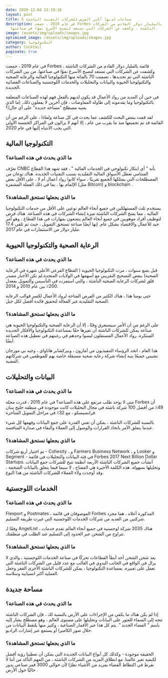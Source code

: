 ```yaml
---
date: 2020-12-04 13:19:16
layout: post
title: 5 صناعات لديها أكبر الفرص للشركات التقنية الناشئة
description: في عام 2019 ، جمعت Forbes قائمة بالمليار دولار القادم من الشركات
  الناشئة ، وكشفت عن الشركات التي تستعد لتصبح الأسرع نموًا في صناعتها.
image: /assets/img/uploads/images.jpg
optimized_image: /assets/img/uploads/images.jpg
category: التكنولوجيا
author: Cocktail
paginate: true
---
```

في عام 2019 ، جمعت Forbes قائمة  بالمليار دولار القادم من الشركات الناشئة ، وكشفت عن الشركات التي تستعد لتصبح الأسرع نموًا في صناعتها. من بين الشركات الناشئة التي تم تحديدها ، تضمنت 70 بالمائة منها التكنولوجيا المالية والرعاية الصحية والتكنولوجيا الحيوية والبيانات والتحليلات والخدمات اللوجستية والصناعات الفضائية الجديدة.

في حين أن العديد من رواد الأعمال قد يكون لديهم بالفعل فهم لهذه الصناعات المتعلقة بالتكنولوجيا وما يقدمونه إلى طاولة المفاوضات ، فإن آخرين لا يفعلون ذلك. (ما الذي يعنيه مصطلح "مساحة جديدة" على أي حال)؟

لقد قمت ببعض البحث للكشف عما يحدث في كل صناعة ولماذا ، على الرغم من أن القائمة قد تم تجميعها منذ ما يقرب من عام ، إلا أنهم لا يزالون في المراكز الخمسة الأولى التي يجب الانتباه إليها في عام 2020.

## التكنولوجيا المالية

### ما الذي يحدث في هذه الصناعة؟

تعرّف CNBC بأنه " أي ابتكار تكنولوجي في الخدمات المالية " ، فقد شهد هذا القطاع المتنامي تعطل الأسواق المالية التقليدية بسبب التقنيات الجديدة. هناك نوعان من المصطلحات التي يمتلكها الجميع تقريبًا ، سواء كانوا رواد أعمال أم لا ، على الأقل بعض الإلمام بها ، بما في ذلك العملة المشفرة (مثل Bitcoin) و blockchain .

### ما الذي يجعلها تستحق المشاهدة؟

يستخدم ثلث المستهلكين في جميع أنحاء العالم نوعين على الأقل من خدمات التكنولوجيا المالية ، مما يمنح الشركات الناشئة ميزة إنشاء الشركات في هذه الصناعة. هناك فرص لتوظيف أفراد موهوبين في جميع أنحاء العالم يتمتعون بمهارات في هذا القطاع ، وهو أمر جيد للأعمال والاقتصاد بشكل عام. إنها أيضًا صناعة تستحق التمويل ، حيث تم تلقي 17.4 مليار دولار من الاستثمارات في عام 2017.

## الرعاية الصحية والتكنولوجيا الحيوية


### ما الذي يحدث في هذه الصناعة؟

قبل بضع سنوات ، مرت التكنولوجيا الحيوية ( القطاع الفرعي الأعلى شهرة في الرعاية الصحية) ببعض التصحيح التقريبي مع أسهمها في الولايات المتحدة.لم تكن الأخبار مصدر قلق لشركات الرعاية الصحية الناشئة ، والتي استمرت في التأسيس والتمويل بمعدل 200٪ بين عام 2010 و 2014.

حتى يومنا هذا ، هناك الكثير من الفرص المتاحة لرواد الأعمال لكسر قوالب الرعاية الصحية التقليدية غير الفعالة لتحقيق فائدة أفضل لكل جيل.

### ما الذي يجعلها تستحق المشاهدة؟

على الرغم من أن الأمر سيستغرق وقتًا ، إلا أن الرعاية الصحية والتكنولوجيا الحيوية هي صناعة يمكن للشركات الناشئة أن تغيرها حقًا بمساعدة التكنولوجيا والأفكار الجديدة المبتكرة. رواد الأعمال المستقلون ليسوا وحدهم في رغبتهم في تعطيل هذه الصناعة أيضًا.

هذا العام ، اتحد الرؤساء التنفيذيون من أمازون ، وبيركشاير هاثاواي ، وجيه بي مورجان تشيس جميعًا بنية إنشاء شركة رعاية صحية مستقلة خاصة بهم للموظفين في شركاتهم المعنية.

## البيانات والتحليلات

### ما الذي يحدث في هذه الصناعة؟

متى لا يوجد طلب مرتفع على هذه الصناعة؟ في عام 2015 ، قدرت مجلة Forbes أن 49٪ من أفضل 100 شركة ناشئة في مجال التحليلات كانت موجودة في منطقة خليج سان فرانسيسكو ، مع 32٪ في مراحل التمويل المتأخرة.

بالنسبة للشركات الناشئة ، يمكن أن تعني القدرة على جمع البيانات وفهمها كل شيء عندما يتعلق الأمر باتخاذ القرارات والوصول إلى العملاء والبقاء في صدارة المنافسة.

### ما الذي يجعلها تستحق المشاهدة؟

تم اختيار أربع شركات - Cohesity ، و Farmers Business Network ، و Looker و Segment - في فئة البيانات والتحليلات في قائمة Forbes 2017 Next Billion Dollar Startups. أنشأت جميع الشركات الناشئة الأربعة أنظمة تتيح للشركات جمع البيانات وتحليلها بسهولة. هذه الكلمة الأخيرة هي المفتاح ، لا سيما فيما يتعلق بالبيانات الضخمة ، وقد أوجدت ولاء العملاء للشركات الناشئة من هذا النوع.

## الخدمات اللوجستية

### ما الذي يحدث في هذه الصناعة؟

Flexport و Postmates ، الموصوفان في قائمة Forbes المذكورة أعلاه ، هما مجرد شركتين من العديد من شركات الخدمات اللوجستية التي غيرت طريقة التسليم.

وفقًا لـ AngelList ، هناك 2035 شركة لوجستية في جميع أنحاء العالم تقدم خدمات تتراوح من الشحن عبر الحدود إلى التسليم عند الطلب في منطقتك.

### ما الذي يجعلها تستحق المشاهدة؟

يعد شحن الشحن أحد أبطأ القطاعات تحركًا في صناعة الخدمات اللوجستية ، والذي لا يزال في الواقع في الجانب اليدوي في الغالب مع عدد قليل من الشركات الناشئة التي تعمل على تغييره. بمساعدة التكنولوجيا ، يمكن للشركات الناشئة الأخرى القفز وجعل العملية أكثر انسيابية وسلاسة.

## مساحة جديدة


### ما الذي يحدث في هذه الصناعة؟

إذا لم يكن هناك ما يكفي من الإجراءات على الأرض بالنسبة لك ، فإن الشركات الناشئة تتجه إلى السماء للعثور على البيانات وتحليلها على مستوى العالم ، وهو مصطلح يشار إليه باسم " الفضاء الجديد ". يتم كل هذا عبر الأقمار الصناعية ، وكثير منها يلتقط البيانات من خلال صور الكاميرا أو يستمع عبر إشارات الراديو.

### ما الذي يجعلها تستحق المشاهدة؟

الحقيقة موجودة - وكذلك كل أنواع البيانات الجديدة التي يمكن أن تعطينا رؤية أفضل لكيفية تغير عالمنا. مع انطلاق المزيد من الشركات الناشئة ، من المهم التأكد من أننا لا نفرط في اكتظاظ الفضاء بمزيد من الأشياء نظرًا لأن حوالي 3000 قمر صناعي يدور حاليًا حول الأرض .